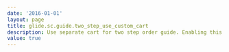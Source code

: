 ```yaml
---
date: '2016-01-01'
layout: page
title: glide.sc.guide.two_step_use_custom_cart
description: Use separate cart for two step order guide. Enabling this property will prevent checking out items added to shopping cart along with the order guide items
value: true
---
```

